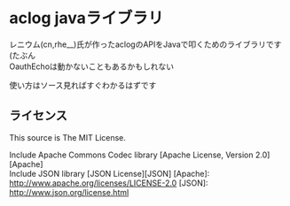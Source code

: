 aclog javaライブラリ
======================

レニウム(cn,rhe__)氏が作ったaclogのAPIをJavaで叩くためのライブラリです(たぶん  
OauthEchoは動かないこともあるかもしれない

使い方はソース見ればすぐわかるはずです

ライセンス
----------

This source is The MIT License.

Include Apache Commons Codec library [Apache License, Version 2.0][Apache]  
Include JSON library [JSON License][JSON]
[Apache]: http://www.apache.org/licenses/LICENSE-2.0
[JSON]: http://www.json.org/license.html
